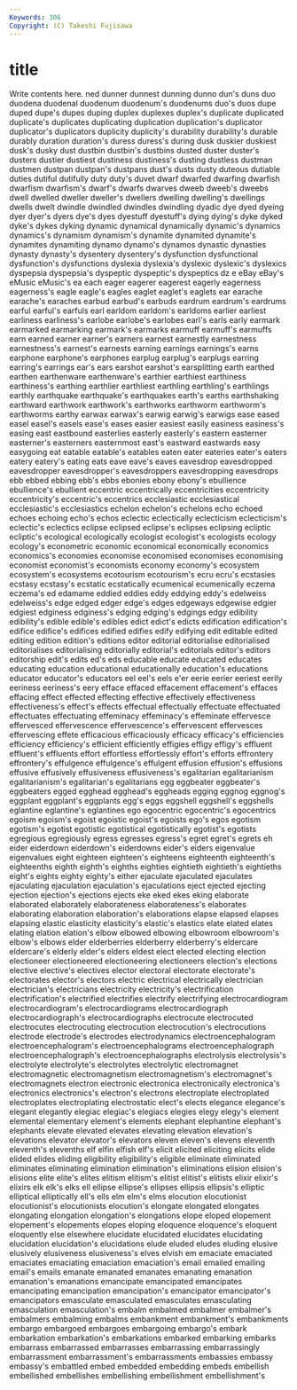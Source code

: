 ```yaml
---
Keywords: 306 
Copyright: (C) Takeshi Fujisawa
---
```


# title

Write contents here.
ned dunner dunnest dunning dunno dun's duns duo duodena duodenal
duodenum duodenum's duodenums duo's duos dupe duped dupe's dupes duping
duplex duplexes duplex's duplicate duplicated duplicate's duplicates duplicating duplication duplication's
duplicator duplicator's duplicators duplicity duplicity's durability durability's durable durably duration
duration's duress duress's during dusk duskier duskiest dusk's dusky dust
dustbin dustbin's dustbins dusted duster duster's dusters dustier dustiest dustiness
dustiness's dusting dustless dustman dustmen dustpan dustpan's dustpans dust's dusts
dusty duteous dutiable duties dutiful dutifully duty duty's duvet dwarf
dwarfed dwarfing dwarfish dwarfism dwarfism's dwarf's dwarfs dwarves dweeb dweeb's
dweebs dwell dwelled dweller dweller's dwellers dwelling dwelling's dwellings dwells
dwelt dwindle dwindled dwindles dwindling dyadic dye dyed dyeing dyer
dyer's dyers dye's dyes dyestuff dyestuff's dying dying's dyke dyked
dyke's dykes dyking dynamic dynamical dynamically dynamic's dynamics dynamics's dynamism
dynamism's dynamite dynamited dynamite's dynamites dynamiting dynamo dynamo's dynamos dynastic
dynasties dynasty dynasty's dysentery dysentery's dysfunction dysfunctional dysfunction's dysfunctions dyslexia
dyslexia's dyslexic dyslexic's dyslexics dyspepsia dyspepsia's dyspeptic dyspeptic's dyspeptics dz
e eBay eBay's eMusic eMusic's ea each eager eagerer eagerest
eagerly eagerness eagerness's eagle eagle's eagles eaglet eaglet's eaglets ear
earache earache's earaches earbud earbud's earbuds eardrum eardrum's eardrums earful
earful's earfuls earl earldom earldom's earldoms earlier earliest earliness earliness's
earlobe earlobe's earlobes earl's earls early earmark earmarked earmarking earmark's
earmarks earmuff earmuff's earmuffs earn earned earner earner's earners earnest
earnestly earnestness earnestness's earnest's earnests earning earnings earnings's earns earphone
earphone's earphones earplug earplug's earplugs earring earring's earrings ear's ears
earshot earshot's earsplitting earth earthed earthen earthenware earthenware's earthier earthiest
earthiness earthiness's earthing earthlier earthliest earthling earthling's earthlings earthly earthquake
earthquake's earthquakes earth's earths earthshaking earthward earthwork earthwork's earthworks earthworm
earthworm's earthworms earthy earwax earwax's earwig earwig's earwigs ease eased
easel easel's easels ease's eases easier easiest easily easiness easiness's
easing east eastbound easterlies easterly easterly's eastern easterner easterner's easterners
easternmost east's eastward eastwards easy easygoing eat eatable eatable's eatables
eaten eater eateries eater's eaters eatery eatery's eating eats eave
eave's eaves eavesdrop eavesdropped eavesdropper eavesdropper's eavesdroppers eavesdropping eavesdrops ebb
ebbed ebbing ebb's ebbs ebonies ebony ebony's ebullience ebullience's ebullient
eccentric eccentrically eccentricities eccentricity eccentricity's eccentric's eccentrics ecclesiastic ecclesiastical ecclesiastic's
ecclesiastics echelon echelon's echelons echo echoed echoes echoing echo's echos
eclectic eclectically eclecticism eclecticism's eclectic's eclectics eclipse eclipsed eclipse's eclipses
eclipsing ecliptic ecliptic's ecological ecologically ecologist ecologist's ecologists ecology ecology's
econometric economic economical economically economics economics's economies economise economised economises
economising economist economist's economists economy economy's ecosystem ecosystem's ecosystems ecotourism
ecotourism's ecru ecru's ecstasies ecstasy ecstasy's ecstatic ecstatically ecumenical ecumenically
eczema eczema's ed edamame eddied eddies eddy eddying eddy's edelweiss
edelweiss's edge edged edger edge's edges edgeways edgewise edgier edgiest
edginess edginess's edging edging's edgings edgy edibility edibility's edible edible's
edibles edict edict's edicts edification edification's edifice edifice's edifices edified
edifies edify edifying edit editable edited editing edition edition's editions
editor editorial editorialise editorialised editorialises editorialising editorially editorial's editorials editor's
editors editorship edit's edits ed's eds educable educate educated educates
educating education educational educationally education's educations educator educator's educators eel
eel's eels e'er eerie eerier eeriest eerily eeriness eeriness's eery
efface effaced effacement effacement's effaces effacing effect effected effecting effective
effectively effectiveness effectiveness's effect's effects effectual effectually effectuate effectuated effectuates
effectuating effeminacy effeminacy's effeminate effervesce effervesced effervescence effervescence's effervescent effervesces
effervescing effete efficacious efficaciously efficacy efficacy's efficiencies efficiency efficiency's efficient
efficiently effigies effigy effigy's effluent effluent's effluents effort effortless effortlessly
effort's efforts effrontery effrontery's effulgence effulgence's effulgent effusion effusion's effusions
effusive effusively effusiveness effusiveness's egalitarian egalitarianism egalitarianism's egalitarian's egalitarians egg
eggbeater eggbeater's eggbeaters egged egghead egghead's eggheads egging eggnog eggnog's
eggplant eggplant's eggplants egg's eggs eggshell eggshell's eggshells eglantine eglantine's
eglantines ego egocentric egocentric's egocentrics egoism egoism's egoist egoistic egoist's
egoists ego's egos egotism egotism's egotist egotistic egotistical egotistically egotist's
egotists egregious egregiously egress egresses egress's egret egret's egrets eh
eider eiderdown eiderdown's eiderdowns eider's eiders eigenvalue eigenvalues eight eighteen
eighteen's eighteens eighteenth eighteenth's eighteenths eighth eighth's eighths eighties eightieth
eightieth's eightieths eight's eights eighty eighty's either ejaculate ejaculated ejaculates
ejaculating ejaculation ejaculation's ejaculations eject ejected ejecting ejection ejection's ejections
ejects eke eked ekes eking elaborate elaborated elaborately elaborateness elaborateness's
elaborates elaborating elaboration elaboration's elaborations elapse elapsed elapses elapsing elastic
elasticity elasticity's elastic's elastics elate elated elates elating elation elation's
elbow elbowed elbowing elbowroom elbowroom's elbow's elbows elder elderberries elderberry
elderberry's eldercare eldercare's elderly elder's elders eldest elect elected electing
election electioneer electioneered electioneering electioneers election's elections elective elective's electives
elector electoral electorate electorate's electorates elector's electors electric electrical electrically
electrician electrician's electricians electricity electricity's electrification electrification's electrified electrifies electrify
electrifying electrocardiogram electrocardiogram's electrocardiograms electrocardiograph electrocardiograph's electrocardiographs electrocute electrocuted electrocutes
electrocuting electrocution electrocution's electrocutions electrode electrode's electrodes electrodynamics electroencephalogram electroencephalogram's
electroencephalograms electroencephalograph electroencephalograph's electroencephalographs electrolysis electrolysis's electrolyte electrolyte's electrolytes electrolytic
electromagnet electromagnetic electromagnetism electromagnetism's electromagnet's electromagnets electron electronic electronica electronically
electronica's electronics electronics's electron's electrons electroplate electroplated electroplates electroplating electrostatic
elect's elects elegance elegance's elegant elegantly elegiac elegiac's elegiacs elegies
elegy elegy's element elemental elementary element's elements elephant elephantine elephant's
elephants elevate elevated elevates elevating elevation elevation's elevations elevator elevator's
elevators eleven eleven's elevens eleventh eleventh's elevenths elf elfin elfish
elf's elicit elicited eliciting elicits elide elided elides eliding eligibility
eligibility's eligible eliminate eliminated eliminates eliminating elimination elimination's eliminations elision
elision's elisions elite elite's elites elitism elitism's elitist elitist's elitists
elixir elixir's elixirs elk elk's elks ell ellipse ellipse's ellipses
ellipsis ellipsis's elliptic elliptical elliptically ell's ells elm elm's elms
elocution elocutionist elocutionist's elocutionists elocution's elongate elongated elongates elongating elongation
elongation's elongations elope eloped elopement elopement's elopements elopes eloping eloquence
eloquence's eloquent eloquently else elsewhere elucidate elucidated elucidates elucidating elucidation
elucidation's elucidations elude eluded eludes eluding elusive elusively elusiveness elusiveness's
elves elvish em emaciate emaciated emaciates emaciating emaciation emaciation's email
emailed emailing email's emails emanate emanated emanates emanating emanation emanation's
emanations emancipate emancipated emancipates emancipating emancipation emancipation's emancipator emancipator's emancipators
emasculate emasculated emasculates emasculating emasculation emasculation's embalm embalmed embalmer embalmer's
embalmers embalming embalms embankment embankment's embankments embargo embargoed embargoes embargoing
embargo's embark embarkation embarkation's embarkations embarked embarking embarks embarrass embarrassed
embarrasses embarrassing embarrassingly embarrassment embarrassment's embarrassments embassies embassy embassy's embattled
embed embedded embedding embeds embellish embellished embellishes embellishing embellishment embellishment's
